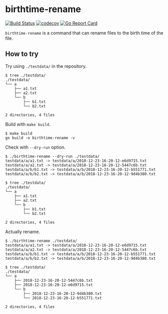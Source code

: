 # birthtime-rename

[![Build Status](https://travis-ci.com/hioki-daichi/birthtime-rename.svg?branch=master)](https://travis-ci.com/hioki-daichi/birthtime-rename)
[![codecov](https://codecov.io/gh/hioki-daichi/birthtime-rename/branch/master/graph/badge.svg)](https://codecov.io/gh/hioki-daichi/birthtime-rename)
[![Go Report Card](https://goreportcard.com/badge/github.com/hioki-daichi/birthtime-rename)](https://goreportcard.com/report/github.com/hioki-daichi/birthtime-rename)

`birthtime-rename` is a command that can rename files to the birth time of the file.

## How to try

Try using `./testdata/` in the repository.

```
$ tree ./testdata/
./testdata/
└── a
    ├── a1.txt
    ├── a2.txt
    └── b
        ├── b1.txt
        └── b2.txt

2 directories, 4 files
```

Build with `make build`.

```
$ make build
go build -o birthtime-rename -v
```

Check with `--dry-run` option.

```
$ ./birthtime-rename --dry-run ./testdata/
testdata/a/a1.txt -> testdata/a/2018-12-23-16-20-12-e6d9715.txt
testdata/a/a2.txt -> testdata/a/2018-12-23-16-20-12-5447c6b.txt
testdata/a/b/b1.txt -> testdata/a/b/2018-12-23-16-20-12-b551771.txt
testdata/a/b/b2.txt -> testdata/a/b/2018-12-23-16-20-12-9d4b380.txt

$ tree ./testdata/
./testdata/
└── a
    ├── a1.txt
    ├── a2.txt
    └── b
        ├── b1.txt
        └── b2.txt

2 directories, 4 files
```

Actually rename.

```
$ ./birthtime-rename ./testdata/
testdata/a/a1.txt -> testdata/a/2018-12-23-16-20-12-e6d9715.txt
testdata/a/a2.txt -> testdata/a/2018-12-23-16-20-12-5447c6b.txt
testdata/a/b/b1.txt -> testdata/a/b/2018-12-23-16-20-12-b551771.txt
testdata/a/b/b2.txt -> testdata/a/b/2018-12-23-16-20-12-9d4b380.txt

$ tree ./testdata/
./testdata/
└── a
    ├── 2018-12-23-16-20-12-5447c6b.txt
    ├── 2018-12-23-16-20-12-e6d9715.txt
    └── b
        ├── 2018-12-23-16-20-12-9d4b380.txt
        └── 2018-12-23-16-20-12-b551771.txt

2 directories, 4 files
```
